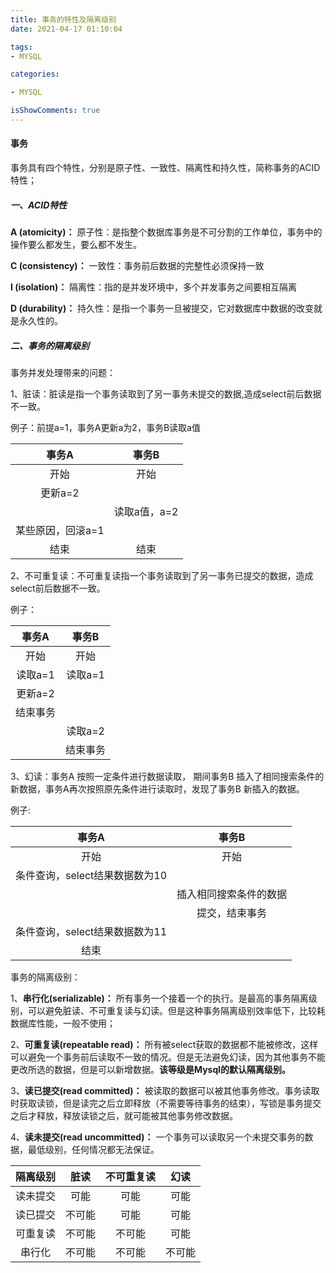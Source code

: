 ```yaml
---
title: 事务的特性及隔离级别
date: 2021-04-17 01:10:04

tags:
- MYSQL

categories:

- MYSQL

isShowComments: true
---
```


#### 事务

事务具有四个特性，分别是原子性、一致性、隔离性和持久性，简称事务的ACID特性；

##### 一、ACID特性

**A (atomicity)：** 原子性：是指整个数据库事务是不可分割的工作单位，事务中的操作要么都发生，要么都不发生。

**C (consistency)：** 一致性：事务前后数据的完整性必须保持一致

**I (isolation)：** 隔离性：指的是并发环境中，多个并发事务之间要相互隔离

**D (durability)：** 持久性：是指一个事务一旦被提交，它对数据库中数据的改变就是永久性的。



##### 二、事务的隔离级别

事务并发处理带来的问题：

1、脏读：脏读是指一个事务读取到了另一事务未提交的数据,造成select前后数据不一致。

例子：前提a=1，事务A更新a为2，事务B读取a值

|       事务A       |    事务B     |
| :---------------: | :----------: |
|       开始        |     开始     |
|      更新a=2      |              |
|                   | 读取a值，a=2 |
| 某些原因，回滚a=1 |              |
|       结束        |     结束     |

2、不可重复读：不可重复读指一个事务读取到了另一事务已提交的数据，造成select前后数据不一致。

例子：

|  事务A   |  事务B   |
| :------: | :------: |
|   开始   |   开始   |
| 读取a=1  | 读取a=1  |
| 更新a=2  |          |
| 结束事务 |          |
|          | 读取a=2  |
|          | 结束事务 |

3、幻读：事务A 按照一定条件进行数据读取， 期间事务B 插入了相同搜索条件的新数据，事务A再次按照原先条件进行读取时，发现了事务B 新插入的数据。

例子:

|             事务A              |         事务B          |
| :----------------------------: | :--------------------: |
|              开始              |          开始          |
| 条件查询，select结果数据数为10 |                        |
|                                | 插入相同搜索条件的数据 |
|                                |     提交，结束事务     |
| 条件查询，select结果数据数为11 |                        |
|              结束              |                        |

事务的隔离级别：

1、**串行化(serializable)：** 所有事务一个接着一个的执行。是最高的事务隔离级别，可以避免脏读、不可重复读与幻读。但是这种事务隔离级别效率低下，比较耗数据库性能，一般不使用；

2、**可重复读(repeatable read)：** 所有被select获取的数据都不能被修改，这样可以避免一个事务前后读取不一致的情况。但是无法避免幻读，因为其他事务不能更改所选的数据，但是可以新增数据。**该等级是Mysql的默认隔离级别。**

3、**读已提交(read committed)：** 被读取的数据可以被其他事务修改。事务读取时获取读锁，但是读完之后立即释放（不需要等待事务的结束），写锁是事务提交之后才释放，释放读锁之后，就可能被其他事务修改数据。

4、**读未提交(read uncommitted)：** 一个事务可以读取另一个未提交事务的数据，最低级别，任何情况都无法保证。

| 隔离级别 |  脏读  | 不可重复读 |  幻读  |
| :------: | :----: | :--------: | :----: |
| 读未提交 |  可能  |    可能    |  可能  |
| 读已提交 | 不可能 |    可能    |  可能  |
| 可重复读 | 不可能 |   不可能   |  可能  |
|  串行化  | 不可能 |   不可能   | 不可能 |

